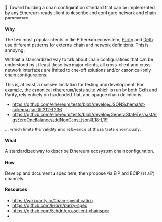 :construction: Toward building a chain configuration standard that can be implemented by
any Ethereum-ready client to describe and configure network and chain parameters.

#### Why

The two most popular clients in the Ethereum ecosystem, [Parity](https://github.com/paritytech/parity-ethereum) and [Geth](https://github.com/ethereum/go-ethereum) use different patterns for external chain and network definitions. This is annoying. 

Without a standardized way to talk about chain configurations that can be understood by at least these two major clients, all cross-client and cross-network interfaces are limited to one-off solutions and/or canonical-only chain configurations.

This is, at least, a massive limitation for testing and development. For example, the canonical [ethererum/tests](http://github.com/ethereum/tests) suite which is run by both Geth and Parity, rely entirely on hardcoded, flat, and opaque chain definitions:

- https://github.com/ethereum/tests/blob/develop/JSONSchema/st-schema.json#L212-L236
- https://github.com/ethereum/tests/blob/develop/GeneralStateTests/stArgsZeroOneBalance/addNonConst.json#L18-L19

... which limits the validity and relevance of these tests enormously.


#### What

A standardized way to describe Ethereum-ecosystem chain configuration.

#### How

Develop and document a spec here, then propose via EIP and ECIP (et al?) channels.


#### Resources

- https://wiki.parity.io/Chain-specification
- https://github.com/keorn/parity-spec
- https://github.com/5chdn/crossclient-chainspec
-
